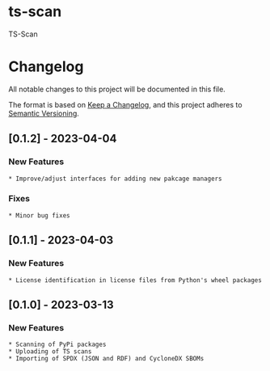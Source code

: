 # ts-scan
TS-Scan

# Changelog

All notable changes to this project will be documented in this file.

The format is based on [Keep a Changelog](https://keepachangelog.com/en/1.0.0/),
and this project adheres to [Semantic Versioning](https://semver.org/spec/v2.0.0.html).

## [0.1.2] - 2023-04-04
### New Features
    * Improve/adjust interfaces for adding new pakcage managers

### Fixes
    * Minor bug fixes
    
## [0.1.1] - 2023-04-03
### New Features
    * License identification in license files from Python's wheel packages

## [0.1.0] - 2023-03-13
### New Features
    * Scanning of PyPi packages
    * Uploading of TS scans
    * Importing of SPDX (JSON and RDF) and CycloneDX SBOMs 